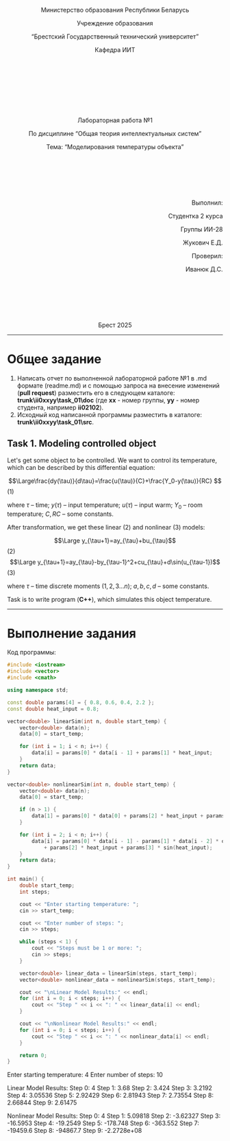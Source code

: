 <p align="center"> Министерство образования Республики Беларусь</p>
<p align="center">Учреждение образования</p>
<p align="center">“Брестский Государственный технический университет”</p>
<p align="center">Кафедра ИИТ</p>
<br><br><br><br><br><br><br>
<p align="center">Лабораторная работа №1</p>
<p align="center">По дисциплине “Общая теория интеллектуальных систем”</p>
<p align="center">Тема: “Моделирования температуры объекта”</p>
<br><br><br><br><br>
<p align="right">Выполнил:</p>
<p align="right">Студентка 2 курса</p>
<p align="right">Группы ИИ-28</p>
<p align="right">Жукович Е.Д.</p>
<p align="right">Проверил:</p>
<p align="right">Иванюк Д.С.</p>
<br><br><br><br><br>
<p align="center">Брест 2025</p>

<hr>

# Общее задание #
1. Написать отчет по выполненной лабораторной работе №1 в .md формате (readme.md) и с помощью запроса на внесение изменений (**pull request**) разместить его в следующем каталоге: **trunk\ii0xxyy\task_01\doc** (где **xx** - номер группы, **yy** - номер студента, например **ii02102**).
2. Исходный код написанной программы разместить в каталоге: **trunk\ii0xxyy\task_01\src**.
## Task 1. Modeling controlled object ##
Let's get some object to be controlled. We want to control its temperature, which can be described by this differential equation:

$$\Large\frac{dy(\tau)}{d\tau}=\frac{u(\tau)}{C}+\frac{Y_0-y(\tau)}{RC} $$ (1)

where $\tau$ – time; $y(\tau)$ – input temperature; $u(\tau)$ – input warm; $Y_0$ – room temperature; $C,RC$ – some constants.

After transformation, we get these linear (2) and nonlinear (3) models:

$$\Large y_{\tau+1}=ay_{\tau}+bu_{\tau}$$ (2)
$$\Large y_{\tau+1}=ay_{\tau}-by_{\tau-1}^2+cu_{\tau}+d\sin(u_{\tau-1})$$ (3)

where $\tau$ – time discrete moments ($1,2,3{\dots}n$); $a,b,c,d$ – some constants.

Task is to write program (**С++**), which simulates this object temperature.

<hr>

# Выполнение задания #

Код программы:
```C++
#include <iostream>
#include <vector>
#include <cmath>

using namespace std;

const double params[4] = { 0.8, 0.6, 0.4, 2.2 };
const double heat_input = 0.8;

vector<double> linearSim(int n, double start_temp) {
    vector<double> data(n);
    data[0] = start_temp;

    for (int i = 1; i < n; i++) {
        data[i] = params[0] * data[i - 1] + params[1] * heat_input;
    }
    return data;
}

vector<double> nonlinearSim(int n, double start_temp) {
    vector<double> data(n);
    data[0] = start_temp;

    if (n > 1) {
        data[1] = params[0] * data[0] + params[2] * heat_input + params[3] * sin(heat_input);
    }

    for (int i = 2; i < n; i++) {
        data[i] = params[0] * data[i - 1] - params[1] * data[i - 2] * data[i - 2]
            + params[2] * heat_input + params[3] * sin(heat_input);
    }
    return data;
}

int main() {
    double start_temp;
    int steps;

    cout << "Enter starting temperature: ";
    cin >> start_temp;

    cout << "Enter number of steps: ";
    cin >> steps;

    while (steps < 1) {
        cout << "Steps must be 1 or more: ";
        cin >> steps;
    }

    vector<double> linear_data = linearSim(steps, start_temp);
    vector<double> nonlinear_data = nonlinearSim(steps, start_temp);

    cout << "\nLinear Model Results:" << endl;
    for (int i = 0; i < steps; i++) {
        cout << "Step " << i << ": " << linear_data[i] << endl;
    }

    cout << "\nNonlinear Model Results:" << endl;
    for (int i = 0; i < steps; i++) {
        cout << "Step " << i << ": " << nonlinear_data[i] << endl;
    }

    return 0;
}
```     
Enter starting temperature: 4
Enter number of steps: 10

Linear Model Results:
Step 0: 4
Step 1: 3.68
Step 2: 3.424
Step 3: 3.2192
Step 4: 3.05536
Step 5: 2.92429
Step 6: 2.81943
Step 7: 2.73554
Step 8: 2.66844
Step 9: 2.61475

Nonlinear Model Results:
Step 0: 4
Step 1: 5.09818
Step 2: -3.62327
Step 3: -16.5953
Step 4: -19.2549
Step 5: -178.748
Step 6: -363.552
Step 7: -19459.6
Step 8: -94867.7
Step 9: -2.2728e+08

